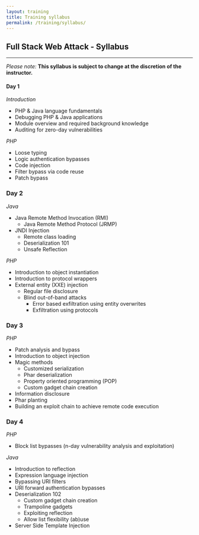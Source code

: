 ```yaml
---
layout: training
title: Training syllabus
permalink: /training/syllabus/
---
```


## Full Stack Web Attack - Syllabus

---

*Please note:* **This syllabus is subject to change at the discretion of the instructor.**

#### Day 1

*Introduction*

- PHP & Java language fundamentals
- Debugging PHP & Java applications
- Module overview and required background knowledge
- Auditing for zero-day vulnerabilities

*PHP*

- Loose typing
- Logic authentication bypasses
- Code injection
- Filter bypass via code reuse
- Patch bypass

### Day 2

*Java*

- Java Remote Method Invocation (RMI)
  - Java Remote Method Protocol (JRMP)
- JNDI Injection
  - Remote class loading
  - Deserialization 101
  - Unsafe Reflection

*PHP*

- Introduction to object instantiation
- Introduction to protocol wrappers
- External entity (XXE) injection
  - Regular file disclosure
  - Blind out-of-band attacks
    - Error based exfiltration using entity overwrites
    - Exfiltration using protocols

### Day 3

*PHP*

- Patch analysis and bypass
- Introduction to object injection
- Magic methods
  - Customized serialization
  - Phar deserialization
  - Property oriented programming (POP)
  - Custom gadget chain creation
- Information disclosure
- Phar planting
- Building an exploit chain to achieve remote code execution

### Day 4

*PHP*

- Block list bypasses (n-day vulnerability analysis and exploitation)

*Java*

- Introduction to reflection
- Expression language injection
- Bypassing URI filters
- URI forward authentication bypasses
- Deserialization 102
  - Custom gadget chain creation
  - Trampoline gadgets
  - Exploiting reflection
  - Allow list flexibility (ab)use
- Server Side Template Injection 